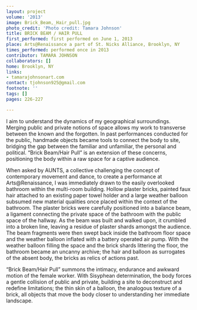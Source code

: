 ```yaml
---
layout: project
volume: '2013'
image: Brick_Beam,_Hair_pull.jpg
photo_credit: 'Photo credit: Tamara Johnson'
title: BRICK BEAM / HAIR PULL
first_performed: first performed on June 1, 2013
place: Arts@Renaissance a part of St. Nicks Alliance, Brooklyn, NY
times_performed: performed once in 2013
contributor: TAMARA JOHNSON
collaborators: []
home: Brooklyn, NY
links:
- tamarajohnsonart.com
contact: tjohnson925@gmail.com
footnote: ''
tags: []
pages: 226-227

---
```


I aim to understand the dynamics of my geographical surroundings. Merging public and private notions of space allows my work to transverse between the known and the forgotten. In past performances conducted for the public, handmade objects became tools to connect the body to site, bridging the gap between the familiar and unfamiliar, the personal and political. “Brick Beam/Hair Pull” is an extension of these concerns, positioning the body within a raw space for a captive audience.

When asked by AUNTS, a collective challenging the concept of contemporary movement and dance, to create a performance at Arts@Renaissance, I was immediately drawn to the easily overlooked bathroom within the multi-room building. Hollow plaster bricks, painted faux hair attached to an existing paper towel holder and a large weather balloon subsumed new material qualities once placed within the context of the bathroom. The plaster bricks were carefully positioned into a balance beam, a ligament connecting the private space of the bathroom with the public space of the hallway. As the beam was built and walked upon, it crumbled into a broken line, leaving a residue of plaster shards amongst the audience. The beam fragments were then swept back inside the bathroom floor space and the weather balloon inflated with a battery operated air pump. With the weather balloon filling the space and the brick shards littering the floor, the bathroom became an uncanny archive; the hair and balloon as surrogates of the absent body, the bricks as relics of actions past.

“Brick Beam/Hair Pull” summons the intimacy, endurance and awkward motion of the female worker. With Sisyphean determination, the body forces a gentle collision of public and private, building a site to deconstruct and redefine limitations; the thin skin of a balloon, the analogous texture of a brick, all objects that move the body closer to understanding her immediate landscape.
